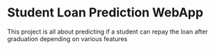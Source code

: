 # Student Loan Prediction WebApp
 This project is all about predicting if a student can repay the loan after graduation depending on various features
